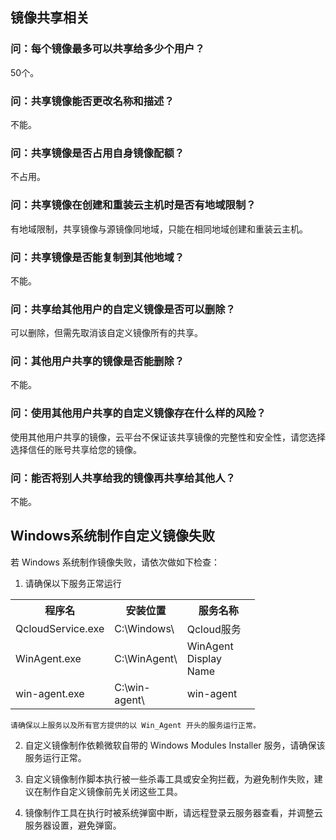 ## 镜像共享相关
### 问：每个镜像最多可以共享给多少个用户？
50个。
### 问：共享镜像能否更改名称和描述？
不能。
### 问：共享镜像是否占用自身镜像配额？
不占用。
### 问：共享镜像在创建和重装云主机时是否有地域限制？
有地域限制，共享镜像与源镜像同地域，只能在相同地域创建和重装云主机。
### 问：共享镜像是否能复制到其他地域？
不能。
### 问：共享给其他用户的自定义镜像是否可以删除？
可以删除，但需先取消该自定义镜像所有的共享。
### 问：其他用户共享的镜像是否能删除？
不能。       
### 问：使用其他用户共享的自定义镜像存在什么样的风险？
使用其他用户共享的镜像，云平台不保证该共享镜像的完整性和安全性，请您选择选择信任的账号共享给您的镜像。
### 问：能否将别人共享给我的镜像再共享给其他人？
不能。

## Windows系统制作自定义镜像失败
若 Windows 系统制作镜像失败，请依次做如下检查：

 1. 请确保以下服务正常运行
<table class="t">
<tbody><tr>
<th width="100"> <b>程序名</b>
</th><th width="100"><b>安装位置</b>
</th><th width="100"><b>服务名称</b>
</th></tr>
<tr>
<td>QcloudService.exe
</td><td>C:\Windows\
</td><td>Qcloud服务
</td></tr>
<tr>
<td>WinAgent.exe
</td><td>C:\WinAgent\
</td><td>WinAgent Display Name
</td></tr>
<tr>
<td>win-agent.exe
</td><td>C:\win-agent\
</td><td>win-agent
</td></tr></tbody></table>

	请确保以上服务以及所有官方提供的以 Win_Agent 开头的服务运行正常。

 2. 自定义镜像制作依赖微软自带的 Windows Modules Installer 服务，请确保该服务运行正常。

 3. 自定义镜像制作脚本执行被一些杀毒工具或安全狗拦截，为避免制作失败，建议在制作自定义镜像前先关闭这些工具。

 4. 镜像制作工具在执行时被系统弹窗中断，请远程登录云服务器查看，并调整云服务器设置，避免弹窗。
